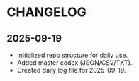 # CHANGELOG

## 2025-09-19
- Initialized repo structure for daily use.
- Added master codex (JSON/CSV/TXT).
- Created daily log file for 2025-09-19.
